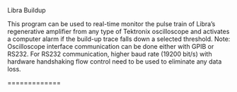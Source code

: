 Libra Buildup

This program can be used to real-time monitor the pulse train of Libra’s regenerative amplifier from any type of Tektronix oscilloscope and activates a computer alarm if the build-up trace falls down a selected threshold.
Note: Oscilloscope interface communication can be done either with GPIB or RS232. 
For RS232 communication, higher baud rate (19200 bit/s) with hardware handshaking flow control need to be used to eliminate any data loss.

=============
